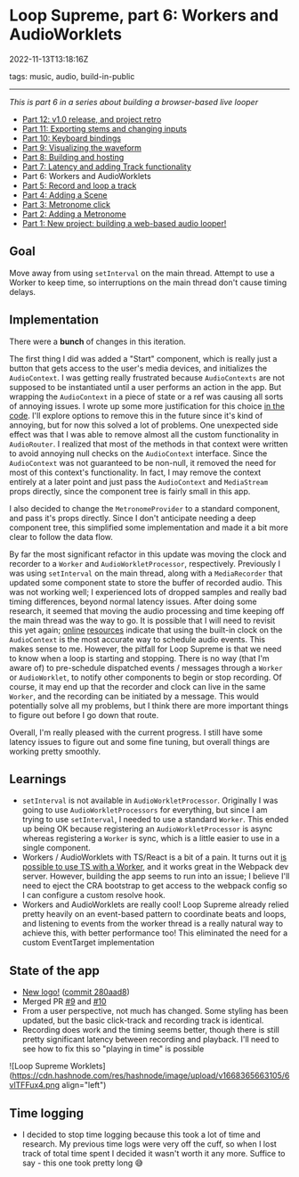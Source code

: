 # Loop Supreme, part 6: Workers and AudioWorklets

2022-11-13T13:18:16Z

tags: music, audio, build-in-public

---

_This is part 6 in a series about building a browser-based live looper_

- [Part 12: v1.0 release, and project retro](/loop-supreme-part-12-v10-release-and-project-retro)
- [Part 11: Exporting stems and changing inputs](/loop-supreme-part-11-exporting-stems-and-changing-inputs)
- [Part 10: Keyboard bindings](/loop-supreme-part-10-keyboard-bindings)
- [Part 9: Visualizing the waveform](/loop-supreme-part-9-visualizing-the-waveform)
- [Part 8: Building and hosting](/loop-supreme-part-8-building-and-hosting)
- [Part 7: Latency and adding Track functionality](/loop-supreme-part-7-latency-and-adding-track-functionality)
- Part 6: Workers and AudioWorklets
- [Part 5: Record and loop a track](/loop-supreme-part-5-record-and-loop-a-track)
- [Part 4: Adding a Scene](/loop-supreme-part-4-adding-a-scene)
- [Part 3: Metronome click](/loop-supreme-part-3-metronome-click)
- [Part 2: Adding a Metronome](/loop-supreme-part-2-adding-a-metronome)
- [Part 1: New project: building a web-based audio looper!](/new-project-building-a-web-based-audio-looper)

## Goal

Move away from using `setInterval` on the main thread. Attempt to use a Worker to keep time, so interruptions on the main thread don't cause timing delays.

## Implementation

There were a **bunch** of changes in this iteration.

The first thing I did was added a "Start" component, which is really just a button that gets access to the user's media devices, and initializes the `AudioContext`. I was getting really frustrated because `AudioContexts` are not supposed to be instantiated until a user performs an action in the app. But wrapping the `AudioContext` in a piece of state or a ref was causing all sorts of annoying issues. I wrote up some more justification for this choice [in the code](https://github.com/ericyd/loop-supreme/blob/87e759aa1a25ff3afc117ae4dea793c7ed4de121/src/Start/index.tsx#L1-L17). I'll explore options to remove this in the future since it's kind of annoying, but for now this solved a lot of problems. One unexpected side effect was that I was able to remove almost all the custom functionality in `AudioRouter`. I realized that most of the methods in that context were written to avoid annoying null checks on the `AudioContext` interface. Since the `AudioContext` was not guaranteed to be non-null, it removed the need for most of this context's functionality. In fact, I may remove the context entirely at a later point and just pass the `AudioContext` and `MediaStream` props directly, since the component tree is fairly small in this app.

I also decided to change the `MetronomeProvider` to a standard component, and pass it's props directly. Since I don't anticipate needing a deep component tree, this simplified some implementation and made it a bit more clear to follow the data flow.

By far the most significant refactor in this update was moving the clock and recorder to a `Worker` and `AudioWorkletProcessor`, respectively. Previously I was using `setInterval` on the main thread, along with a `MediaRecorder` that updated some component state to store the buffer of recorded audio. This was not working well; I experienced lots of dropped samples and really bad timing differences, beyond normal latency issues. After doing some research, it seemed that moving the audio processing and time keeping off the main thread was the way to go. It is possible that I will need to revisit this yet again; [online](https://meowni.ca/posts/metronomes/) [resources](https://blog.paul.cx/post/metronome/) indicate that using the built-in clock on the `AudioContext` is the most accurate way to schedule audio events. This makes sense to me. However, the pitfall for Loop Supreme is that we need to know when a loop is starting and stopping. There is no way (that I'm aware of) to pre-schedule dispatched events / messages through a `Worker` or `AudioWorklet`, to notify other components to begin or stop recording. Of course, it may end up that the recorder and clock can live in the same `Worker`, and the recording can be initiated by a message. This would potentially solve all my problems, but I think there are more important things to figure out before I go down that route.

Overall, I'm really pleased with the current progress. I still have some latency issues to figure out and some fine tuning, but overall things are working pretty smoothly.

## Learnings

- `setInterval` is not available in `AudioWorkletProcessor`. Originally I was going to use `AudioWorkletProcessors` for everything, but since I am trying to use `setInterval`, I needed to use a standard `Worker`. This ended up being OK because registering an `AudioWorkletProcessor` is async whereas registering a `Worker` is sync, which is a little easier to use in a single component.
- Workers / AudioWorklets with TS/React is a bit of a pain. It turns out it [is possible to use TS with a Worker](https://stackoverflow.com/a/71134400/3991555), and it works great in the Webpack dev server. However, building the app seems to run into an issue; I believe I'll need to eject the CRA bootstrap to get access to the webpack config so I can configure a custom resolve hook.
- Workers and AudioWorklets are really cool! Loop Supreme already relied pretty heavily on an event-based pattern to coordinate beats and loops, and listening to events from the worker thread is a really natural way to achieve this, with better performance too! This eliminated the need for a custom EventTarget implementation

## State of the app

- [New logo!](https://github.com/ericyd/loop-supreme/blob/280aad8186033123993a956b59d27e8292913479/public/icons/loop-supreme-logo.png) ([commit 280aad8](https://github.com/ericyd/loop-supreme/commit/280aad8186033123993a956b59d27e8292913479))
- Merged PR [#9](https://github.com/ericyd/loop-supreme/pull/9) and [#10](https://github.com/ericyd/loop-supreme/pull/10)
- From a user perspective, not much has changed. Some styling has been updated, but the basic click-track and recording track is identical.
- Recording does work and the timing seems better, though there is still pretty significant latency between recording and playback. I'll need to see how to fix this so "playing in time" is possible

![Loop Supreme Worklets](https://cdn.hashnode.com/res/hashnode/image/upload/v1668365663105/6vlTFFux4.png align="left")

## Time logging

- I decided to stop time logging because this took a lot of time and research. My previous time logs were very off the cuff, so when I lost track of total time spent I decided it wasn't worth it any more. Suffice to say - this one took pretty long 😅
